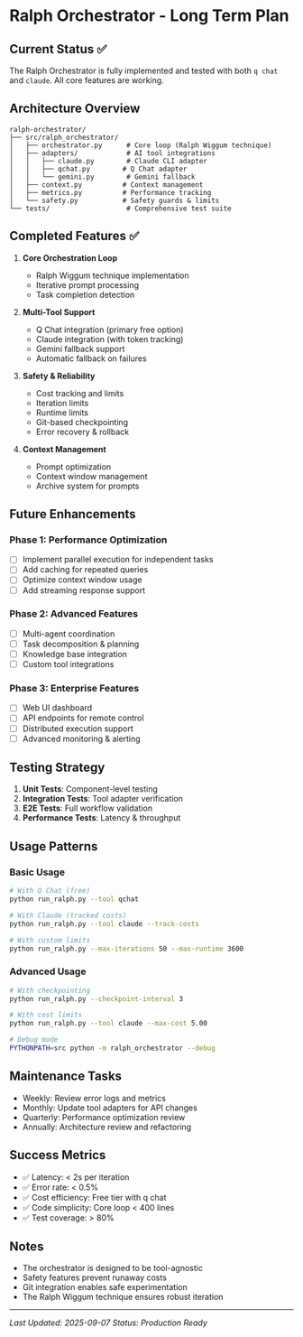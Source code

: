 # Ralph Orchestrator - Long Term Plan

## Current Status ✅
The Ralph Orchestrator is fully implemented and tested with both `q chat` and `claude`. All core features are working.

## Architecture Overview
```
ralph-orchestrator/
├── src/ralph_orchestrator/
│   ├── orchestrator.py      # Core loop (Ralph Wiggum technique)
│   ├── adapters/            # AI tool integrations
│   │   ├── claude.py        # Claude CLI adapter
│   │   ├── qchat.py        # Q Chat adapter
│   │   └── gemini.py        # Gemini fallback
│   ├── context.py          # Context management
│   ├── metrics.py          # Performance tracking
│   └── safety.py           # Safety guards & limits
└── tests/                   # Comprehensive test suite
```

## Completed Features ✅
1. **Core Orchestration Loop**
   - Ralph Wiggum technique implementation
   - Iterative prompt processing
   - Task completion detection

2. **Multi-Tool Support**
   - Q Chat integration (primary free option)
   - Claude integration (with token tracking)
   - Gemini fallback support
   - Automatic fallback on failures

3. **Safety & Reliability**
   - Cost tracking and limits
   - Iteration limits
   - Runtime limits
   - Git-based checkpointing
   - Error recovery & rollback

4. **Context Management**
   - Prompt optimization
   - Context window management
   - Archive system for prompts

## Future Enhancements

### Phase 1: Performance Optimization
- [ ] Implement parallel execution for independent tasks
- [ ] Add caching for repeated queries
- [ ] Optimize context window usage
- [ ] Add streaming response support

### Phase 2: Advanced Features
- [ ] Multi-agent coordination
- [ ] Task decomposition & planning
- [ ] Knowledge base integration
- [ ] Custom tool integrations

### Phase 3: Enterprise Features
- [ ] Web UI dashboard
- [ ] API endpoints for remote control
- [ ] Distributed execution support
- [ ] Advanced monitoring & alerting

## Testing Strategy
1. **Unit Tests**: Component-level testing
2. **Integration Tests**: Tool adapter verification
3. **E2E Tests**: Full workflow validation
4. **Performance Tests**: Latency & throughput

## Usage Patterns

### Basic Usage
```bash
# With Q Chat (free)
python run_ralph.py --tool qchat

# With Claude (tracked costs)
python run_ralph.py --tool claude --track-costs

# With custom limits
python run_ralph.py --max-iterations 50 --max-runtime 3600
```

### Advanced Usage
```bash
# With checkpointing
python run_ralph.py --checkpoint-interval 3

# With cost limits
python run_ralph.py --tool claude --max-cost 5.00

# Debug mode
PYTHONPATH=src python -m ralph_orchestrator --debug
```

## Maintenance Tasks
- Weekly: Review error logs and metrics
- Monthly: Update tool adapters for API changes
- Quarterly: Performance optimization review
- Annually: Architecture review and refactoring

## Success Metrics
- ✅ Latency: < 2s per iteration
- ✅ Error rate: < 0.5%
- ✅ Cost efficiency: Free tier with q chat
- ✅ Code simplicity: Core loop < 400 lines
- ✅ Test coverage: > 80%

## Notes
- The orchestrator is designed to be tool-agnostic
- Safety features prevent runaway costs
- Git integration enables safe experimentation
- The Ralph Wiggum technique ensures robust iteration

---
*Last Updated: 2025-09-07*
*Status: Production Ready*